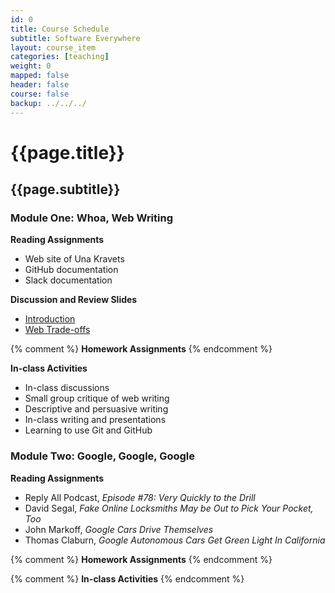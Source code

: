 ```yaml
---
id: 0
title: Course Schedule
subtitle: Software Everywhere
layout: course_item
categories: [teaching]
weight: 0
mapped: false
header: false
course: false
backup: ../../../
---
```


# {{page.title}}

## {{page.subtitle}}

### Module One: Whoa, Web Writing

**Reading Assignments**

- Web site of Una Kravets
- GitHub documentation
- Slack documentation

**Discussion and Review Slides**

<ul>

<li> <a target="_blank" href ="{{site.baseurl}}teaching/fs102S2017/provide/slides/fs102_introduction.html">Introduction</a>
<li> <a target="_blank" href ="{{site.baseurl}}teaching/fs102S2017/provide/slides/fs102_tradeoffs.html">Web Trade-offs</a>

</ul>

{% comment %} **Homework Assignments** {% endcomment %}

**In-class Activities**

- In-class discussions
- Small group critique of web writing
- Descriptive and persuasive writing
- In-class writing and presentations
- Learning to use Git and GitHub

### Module Two: Google, Google, Google

**Reading Assignments**

- Reply All Podcast, <em>Episode #78: Very Quickly to the Drill</em>
- David Segal, <em>Fake Online Locksmiths May be Out to Pick Your Pocket, Too</em>
- John Markoff, <em>Google Cars Drive Themselves</em>
- Thomas Claburn, <em>Google Autonomous Cars Get Green Light In California</em>

{% comment %} **Homework Assignments** {% endcomment %}

{% comment %} **In-class Activities** {% endcomment %}

